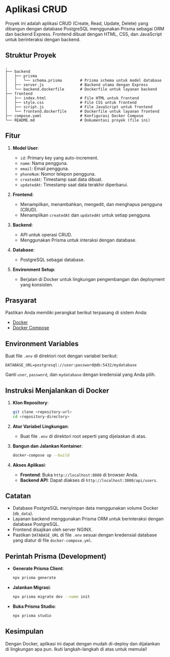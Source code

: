 
# Aplikasi CRUD

Proyek ini adalah aplikasi CRUD (Create, Read, Update, Delete) yang dibangun dengan database PostgreSQL menggunakan Prisma sebagai ORM dan backend Express. Frontend dibuat dengan HTML, CSS, dan JavaScript untuk berinteraksi dengan backend.

## Struktur Proyek

```
.
├── backend
│   ├── prisma
│   │   └── schema.prisma        # Prisma schema untuk model database
│   ├── server.js                # Backend utama dengan Express
│   └── backend.dockerfile       # Dockerfile untuk layanan backend
├── frontend
│   ├── index.html               # File HTML untuk frontend
│   ├── style.css                # File CSS untuk frontend
│   ├── script.js                # File JavaScript untuk frontend
│   └── frontend.dockerfile      # Dockerfile untuk layanan frontend
├── compose.yaml                 # Konfigurasi Docker Compose
└── README.md                    # Dokumentasi proyek (file ini)
```

## Fitur

1. **Model User**:

   - `id`: Primary key yang auto-increment.
   - `name`: Nama pengguna.
   - `email`: Email pengguna.
   - `phoneNum`: Nomor telepon pengguna.
   - `createdAt`: Timestamp saat data dibuat.
   - `updatedAt`: Timestamp saat data terakhir diperbarui.

2. **Frontend**:

   - Menampilkan, menambahkan, mengedit, dan menghapus pengguna (CRUD).
   - Menampilkan `createdAt` dan `updatedAt` untuk setiap pengguna.

3. **Backend**:

   - API untuk operasi CRUD.
   - Menggunakan Prisma untuk interaksi dengan database.

4. **Database**:

   - PostgreSQL sebagai database.

5. **Environment Setup**:

   - Berjalan di Docker untuk lingkungan pengembangan dan deployment yang konsisten.

## Prasyarat

Pastikan Anda memiliki perangkat berikut terpasang di sistem Anda:

- [Docker](https://www.docker.com/get-started)
- [Docker Compose](https://docs.docker.com/compose/install/)

## Environment Variables

Buat file `.env` di direktori root dengan variabel berikut:

```
DATABASE_URL=postgresql://user:password@db:5432/mydatabase
```

Ganti `user`, `password`, dan `mydatabase` dengan kredensial yang Anda pilih.

## Instruksi Menjalankan di Docker

1. **Klon Repository**:

   ```bash
   git clone <repository-url>
   cd <repository-directory>
   ```

2. **Atur Variabel Lingkungan**:

   - Buat file `.env` di direktori root seperti yang dijelaskan di atas.

3. **Bangun dan Jalankan Kontainer**:

   ```bash
   docker-compose up --build
   ```

4. **Akses Aplikasi**:

   - **Frontend**: Buka `http://localhost:8080` di browser Anda.
   - **Backend API**: Dapat diakses di `http://localhost:3000/api/users`.

## Catatan

- Database PostgreSQL menyimpan data menggunakan volume Docker (`db_data`).
- Layanan backend menggunakan Prisma ORM untuk berinteraksi dengan database PostgreSQL.
- Frontend disajikan oleh server NGINX.
- Pastikan `DATABASE_URL` di file `.env` sesuai dengan kredensial database yang diatur di file `docker-compose.yml`.

## Perintah Prisma (Development)

- **Generate Prisma Client**:

  ```bash
  npx prisma generate
  ```

- **Jalankan Migrasi**:

  ```bash
  npx prisma migrate dev --name init
  ```

- **Buka Prisma Studio**:

  ```bash
  npx prisma studio
  ```

## Kesimpulan

Dengan Docker, aplikasi ini dapat dengan mudah di-deploy dan dijalankan di lingkungan apa pun. Ikuti langkah-langkah di atas untuk memulai!
